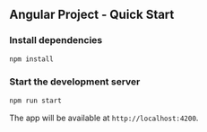 ## Angular Project - Quick Start

### Install dependencies
```bash
npm install
```

### Start the development server
```bash
npm run start
```

The app will be available at `http://localhost:4200`.


